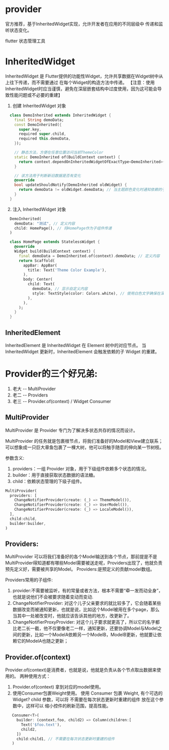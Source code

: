 # provider

官方推荐，基于InheritedWidget实现，允许开发者在应用的不同层级中 传递和监听状态变化。

flutter 状态管理工具

# InheritedWidget
  InheritedWidget 是 Flutter提供的功能性Widget，允许共享数据在Widget树中从上往下传递，而不需要通过 在每个Widget的构造方法中传递。
  【注意：使用InheritedWidget时应当谨慎，避免在深层嵌套结构中过度使用，因为这可能会导致性能问题或不必要的重建】
  
  1. 创建 InheritedWidget 对象
  ```dart
    class DemoInherited extends InheritedWidget {
      final String demoData;
      const DemoInherited({
        super.key,
        required super.child,
        required this.demoData,
      });

      // 静态方法，方便在任意位置访问当前ThemeColor
      static DemoInherited of(BuildContext context) {
        return context.dependOnInheritedWidgetOfExactType<DemoInherited>()!;
      }

      // 该方法用于判断新旧数据是否有变化
      @override
      bool updateShouldNotify(DemoInherited oldWidget) {
        return demoData != oldWidget.demoData; // 当主题颜色变化时通知依赖的子组件重建
      }
    }
  ```

  2. 注入 InheritedWidget 对象
  ```dart
    DemoInherited(
      demoData: "测试", // 定义内容
      child: HomePage(), // 将HomePage作为子组件传递
    )

    class HomePage extends StatelessWidget {
      @override
      Widget build(BuildContext context) {
        final demoData = DemoInherited.of(context).demoData; // 定义内容
        return Scaffold(
          appBar: AppBar(
            title: Text('Theme Color Example'),
          ),
          body: Center(
            child: Text(
              demoData, // 显示自定义内容
              style: TextStyle(color: Colors.white), // 使用白色文字确保在深色背景上可见
            ),
          ),
        );
      }
    }
  ```
  ## InheritedElement
  InheritedElement 是 InheritedWidget 在 Element 树中的对应节点。
  当 InheritedWidget 更新时，InheritedElement 会触发依赖的子 Widget 的重建。

# Provider的三个好兄弟:
  1. 老大 -- MultiProvider
  2. 老二 -- Providers
  3. 老三 -- Provider.of<T>(context)  /  Widget Consumer


## MultiProvider
MultiProvider 是 Provider 专门为了解决多状态共存的情况而设计。

MultiProvider 的任务就是包裹根节点，将我们准备好的Model和View建立联系；可以想象成一只巨大章鱼包裹了一棵大树，他可以将触手随意的伸向某一节树枝。

参数含义:
1. providers：一组 Provider 对象，用于下级组件依赖多个状态的情况。
2. builder：用于直接获取状态数据的语法糖。
3. child：依赖状态管理的下级子组件。

```dart
MultiProvider(
  providers: [
    ChangeNotifierProvider(create: (_) => ThemeModel()),
    ChangeNotifierProvider(create: (_) => UserModel()),
    ChangeNotifierProvider(create: (_) => LocaleModel()),
  ],
  child:child,
  builder:builder,
)
```

## Providers:
  MultiProvider 可以将我们准备好的各个Model输送到各个节点，那前提是不是MultiProvider得知道都有哪些Model需要被送走呢，Providers出现了，他就负责预先定义好，需要被共享的Model。
  Providers:是预定义的贡献model数组。
  
  Providers常用的子组件:
  1. provider:不需要被监听，有的常量或者方法，根本不需要“牵一发而动全身”，也就是说他们不会被要求随着变动而变动.
  2. ChangeNotifierProvider: 对这个儿子父亲要求的就比较多了，它会随着某些数据改变而被通知更新，也就是说，比如这个Model被用在多个page，那么当其中一处被改变时，他就应该告诉其他的地方，改更新了。
  3. ChangeNotifierProxyProvider: 对这个儿子要求就更高了，所以它的名字都比老二长一截，他不仅要像老二一样，通知更新，还要协调Model与Model之间的更新，比如一个ModelA依赖另一个ModelB，ModelB更新，他就要让依赖它的ModelA也随之更新；


## Provider.of<T>(context)
Provider.of<T>(context)是消费者，也就是说，他就是负责从各个节点取出数据来使用的。
两种使用方式：
  1. Provider.of<T>(context) 拿到对应的model使用。
  2. 使用Consumer包裹Weight使用。
  使用 Consumer 包裹 Weight, 有个可选的 Widget? child 参数，可以将 不需要在每次状态更新时重建的组件 放在这个参数中，这样可以 缩小控件的刷新范围，提高性能。
 ```dart
    Consumer<T>(
      builder: (context,foo, child2) => Column(children:[
        Text('$foo.text'),
        child2,
      ])
      child:child1, // 不需要在每次状态更新时重建的组件
    )
  ```




